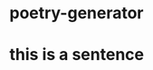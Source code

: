 # poetry-generator
<!DOCTYPE html>

<html>

 <head>

 <meta charset="utf-8">

 <title>

  Poetry-Generator

  

 </title>

 </head>

 <body>

 <h1>this is a sentence</h1>

 </body>

</html>
